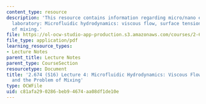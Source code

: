 ```yaml
---
content_type: resource
description: 'This resource contains information regarding micro/nano engineering
  laboratory: Microfluidic hydrodynamics: viscous flow, surface tension, and the problem
  of mixing.'
file: https://ol-ocw-studio-app-production.s3.amazonaws.com/courses/2-674-micro-nano-engineering-laboratory-spring-2016/c81afa290286beb94674aa08df1de10e_MIT2_674S16_Lec4Droplets.pdf
file_type: application/pdf
learning_resource_types:
- Lecture Notes
parent_title: Lecture Notes
parent_type: CourseSection
resourcetype: Document
title: '2.674 (S16) Lecture 4: Microfluidic Hydrodynamics: Viscous Flow, Surface Tension,
  and the Problem of Mixing'
type: OCWFile
uid: c81afa29-0286-beb9-4674-aa08df1de10e
---
```

